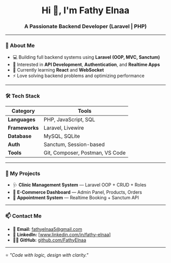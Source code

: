 <h1 align="center">Hi 👋, I'm Fathy Elnaa</h1>
<h3 align="center">A Passionate Backend Developer (Laravel | PHP)</h3>

---

### 🚀 About Me
- 💻 Building full backend systems using **Laravel (OOP, MVC, Sanctum)**
- 🧩 Interested in **API Development**, **Authentication**, and **Realtime Apps**
- 🌱 Currently learning **React** and **WebSocket**
- ⚡ Love solving backend problems and optimizing performance

---

### 🛠️ Tech Stack
| Category | Tools |
|-----------|--------|
| **Languages** | PHP, JavaScript, SQL |
| **Frameworks** | Laravel, Livewire |
| **Database** | MySQL, SQLite |
| **Auth** | Sanctum, Session-based |
| **Tools** | Git, Composer, Postman, VS Code |

---

### 🧰 My Projects
- 🩺 **Clinic Management System** — Laravel OOP + CRUD + Roles  
- 🛒 **E-Commerce Dashboard** — Admin Panel, Products, Orders  
- 📆 **Appointment System** — Realtime Booking + Sanctum API  

---

### 📫 Contact Me
- 📧 **Email:** fathyelnaa5@gmail.com  
- 💼 **LinkedIn:** [www.linkedin.com/in/fathy-elnaa]
- 🧑‍💻 **GitHub:** [github.com/FathyElnaa](https://github.com/FathyElnaa)

---

⭐ _"Code with logic, design with clarity."_
